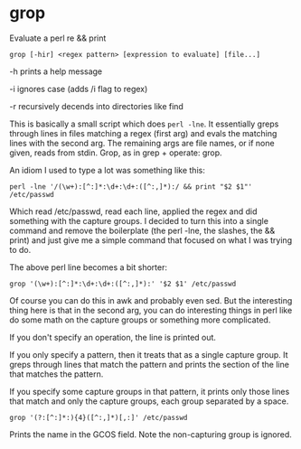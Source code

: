 # grop
Evaluate a perl re &amp;&amp; print 

`grop [-hir] <regex pattern> [expression to evaluate] [file...]`

-h prints a help message

-i ignores case (adds /i flag to regex)

-r recursively decends into directories like find

This is basically a small script which does `perl -lne`.  It essentially greps through lines in files matching a regex (first arg) and evals the matching lines with the second arg.  The remaining args are file names, or if none given, reads from stdin.  Grop, as in grep + operate: grop.

An idiom I used to type a lot was something like this:

```
perl -lne '/(\w+):[^:]*:\d+:\d+:([^:,]*):/ && print "$2 $1"' /etc/passwd
```

Which read /etc/passwd, read each line, applied the regex and did something with the capture groups.  I decided to turn this into a single command and remove the boilerplate (the perl -lne, the slashes, the && print) and just give me a simple command that focused on what I was trying to do.  

The above perl line becomes a bit shorter:

```
grop '(\w+):[^:]*:\d+:\d+:([^:,]*):' '$2 $1' /etc/passwd
```

Of course you can do this in awk and probably even sed.  But the interesting thing here is that in the second arg, you can do interesting things in perl like do some math on the capture groups or something more complicated.

If you don't specify an operation, the line is printed out.

If you only specify a pattern, then it treats that as a single capture group.  It greps through lines that match the pattern and prints the section of the line that matches the pattern.  

If you specify some capture groups in that pattern, it prints only those lines that match and only the capture groups, each group separated by a space.

```
grop '(?:[^:]*:){4}([^:,]*)[,:]' /etc/passwd
```

Prints the name in the GCOS field.  Note the non-capturing group is ignored.
